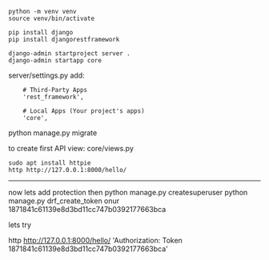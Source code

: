 ```
python -m venv venv
source venv/bin/activate

pip install django
pip install djangorestframework

django-admin startproject server .
django-admin startapp core
```

server/settings.py add:
```
    # Third-Party Apps
    'rest_framework',

    # Local Apps (Your project's apps)
    'core',
```

python manage.py migrate

to create first API view:
core/views.py


```
sudo apt install httpie
http http://127.0.0.1:8000/hello/
```

***

now lets add protection
then
python manage.py createsuperuser
python manage.py drf_create_token onur
1871841c61139e8d3bd11cc747b0392177663bca


lets try

http http://127.0.0.1:8000/hello/ 'Authorization: Token 1871841c61139e8d3bd11cc747b0392177663bca'

